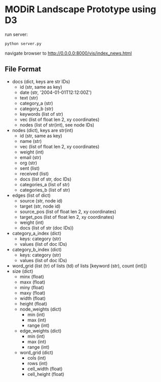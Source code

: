 # MODiR Landscape Prototype using D3
run server:

```
python server.py
```

navigate browser to http://0.0.0.0:8000/vis/index_news.html

## File Format

* docs (dict, keys are str IDs)
  * id (str, same as key)
  * date (str, '2004-01-01T12:12:00Z')
  * text (str)
  * category_a (str)
  * category_b (str)
  * keywords (list of str)
  * vec (list of float len 2, xy coordinates)
  * nodes (list of str(int), see node IDs)
* nodes (dict), keys are str(int)
  * id (str, same as key)
  * name (str)
  * vec (list of float len 2, xy coordinates)
  * weight (int)
  * email (str)
  * org (str)
  * sent (list)
  * received (list)
  * docs (list of str, doc IDs)
  * categories_a (list of str)
  * categories_b (list of str)
* edges (list of dict)
  * source (str, node id)
  * target (str, node id)
  * source_pos (list of float len 2, xy coordinates)
  * target_pos (list of float len 2, xy coordinates)
  * weight (int)
  * docs (list of str (doc IDs))
* category_a_index (dict)
  * keys: category (str)
  * values (list of doc IDs)
* category_b_index (dict)
  * keys: category (str)
  * values (list of doc IDs)
* word_grid (list (tr) of lists (td) of lists [keyword (str), count (int)])
* size (dict)
  * minx (float)
  * maxx (float)
  * miny (float)
  * maxy (float)
  * width (float)
  * height (float)
  * node_weights (dict)
    * min (int)
    * max (int)
    * range (int)
  * edge_weights (dict)
    * min (int)
    * max (int)
    * range (int)
  * word_grid (dict)
    * cols (int)
    * rows (int)
    * cell_width (float)
    * cell_height (float)
  
